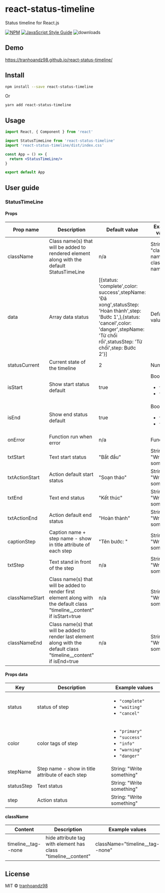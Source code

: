 # react-status-timeline

Status timeline for React.js

[![NPM](https://img.shields.io/npm/v/react-status-timeline.svg)](https://www.npmjs.com/package/react-status-timeline) [![JavaScript Style Guide](https://img.shields.io/badge/code_style-standard-brightgreen.svg)](https://standardjs.com)
![downloads](https://img.shields.io/npm/dt/react-status-timeline)

## Demo
<a href="https://tranhoandz98.github.io/react-status-timeline/">https://tranhoandz98.github.io/react-status-timeline/</a>

## Install

```bash
npm install --save react-status-timeline
```
Or
```bash
yarn add react-status-timeline
```
## Usage

```jsx
import React, { Component } from 'react'

import StatusTimeLine from 'react-status-timeline'
import 'react-status-timeline/dist/index.css'

const App = () => {
  return <StatusTimeLine/>
}

export default App
```
## User guide

### StatusTimeLine
#### Props

| Prop name | Description                                                                                | Default value | Example values                      |
| --------- | ------------------------------------------------------------------------------------------ | ------------- | ----------------------------------- |
| className | Class name(s) that will be added to rendered element along with the default StatusTimeLine | n/a           | String: "class-name-1 class-name-2" |
data|Array data status|[{status: 'complete',color: success',stepName: 'Đã xong',statusStep: 'Hoàn thành',step: 'Bước 1',},{status: 'cancel',color: 'danger',stepName: 'Từ chối rồi',statusStep: 'Từ chối',step: Bước 2'}]|Default value|
statusCurrent|Current state of the timeline|2|Number: 1|
isStart|Show start status default| true|Boolean: <ul><li>`true`</li><li>`false`</li></ul>|
isEnd|Show end status default| true|Boolean: <ul><li>`true`</li><li>`false`</li></ul>|
onError|Function run when error|n/a|Function: ...
txtStart|Text start status| "Bắt đầu"|String: "Write something"|
txtActionStart|Action default start status|"Soạn thảo"|String: "Write something"|
txtEnd|Text end status| "Kết thúc"|String: "Write something"|
txtActionEnd|Action default end status|"Hoàn thành"|String: "Write something"|
captionStep|Caption name + step name - show in title attribute of each step|"Tên bước: "|String: "Write something"|
txtStep|Text stand in front of the step| n/a|String: "Write something"|
classNameStart|Class name(s) that will be added to render first element along with the default class "timeline__content" if isStart=true|n/a|String: "Write something"|
classNameEnd|Class name(s) that will be added to render last element along with the default class "timeline__content" if isEnd=true|n/a|String: "Write something"|

#### Props data
|Key|Description|Example values|
|----|----|----|
status|status of step| <ul><li>`"complete"`</li><li>`"waiting"`</li><li>`"cancel"`</li></ul>|
color| color tags of step|<ul><li>`"primary"`</li><li>`"success"`</li><li>`"info"`</li><li>`"warning"`</li><li>`"danger"`</li></ul>|
stepName|Step name - show in title attribute of each step|String: "Write something"|
statusStep|Text status|String: "Write something"|
step|Action status|String: "Write something"

#### className

|Content|Description|Example values|
|----|----|----|
|timeline__tag--none| hide attribute tag with element has class "timeline__content"| className="timeline__tag--none"|
## License

MIT © [tranhoandz98](https://github.com/tranhoandz98)
